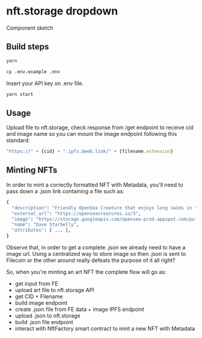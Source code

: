# nft.storage dropdown
Component sketch

## Build steps
```sh
yarn
```
```sh
cp .env.example .env
```
Insert your API key on .env file.
```sh
yarn start
```

## Usage
Upload file to nft.storage, check response from /get endpoint to receive cid and image name so you can mount the image endpoint following this standard:
```javascript
"https://" + {cid} + ".ipfs.dweb.link/" + {filename.extension}
```

## Minting NFTs
In order to mint a correctly formatted NFT with Metadata, you'll need to pass down a .json link containing a file such as:
```sh
{
  "description": "Friendly OpenSea Creature that enjoys long swims in the ocean.", 
  "external_url": "https://openseacreatures.io/3", 
  "image": "https://storage.googleapis.com/opensea-prod.appspot.com/puffs/3.png", 
  "name": "Dave Starbelly",
  "attributes": [ ... ], 
}
```
Observe that, in order to get a complete .json we already need to have a image url. Using a centralized way to store image so then .json is sent to Filecoin or the other around really defeats the purpose of it all right?

So, when you're minting an art NFT the complete flow will go as:

- get input from FE 
- upload art file to nft.storage API 
- get CID + Filename 
- build image endpoint 
- create .json file from FE data + image IPFS endpoint 
- upload .json to nft.storage 
- build .json file endpoint 
- interact with NftFactory smart contract to mint a new NFT with Metadata